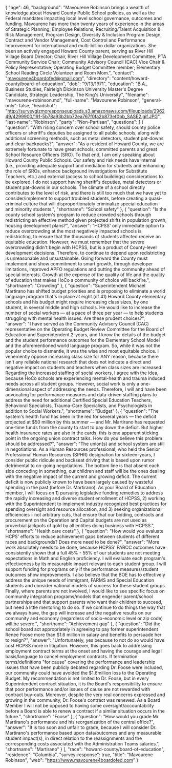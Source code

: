 {
  "age": 46,
  "background": "Mavourene Robinson brings a wealth of knowledge about Howard County Public School policies, as well as the Federal mandates impacting local level school governance, outcomes and funding. Mavourene has more than twenty years of experience in the areas of Strategic Planning, Employee Relations, Recruiting/Talent Acquisition & Risk Management, Program Design, Diversity & Inclusion Program Design, Contract and Vendor Management, Cost Control and Performance Improvement for international and multi-billion dollar organizations. She been an actively engaged Howard County parent, serving as River Hill Village Board Director; Chair, River Hill Village Development Committee; PTA Community Service Chair; Community Advisory Council (CAC) Vice Chair & Policy Representative; Operating Budget Committee member; Elementary School Reading Circle Volunteer and Room Mom.",
  "contact": "mavourene4boardofed@gmail.com",
  "directory": "content/howard-county/board-of-education",
  "dob": "9/13/1971",
  "education": "B.A., Business Studies, Fairleigh Dickinson University Master's Degree Candidate, Strategic Leadership, The King's University",
  "filename": "mavourene-robinson.md",
  "full-name": "Mavourene Robinson",
  "general-only": false,
  "headshot": "http://surveygizmoresponseuploads.s3.amazonaws.com/fileuploads/296249/4299900/191-5b78a93b2bb72ea767f0fa2b873ef0bb_SASE2.gif.JPG",
  "last-name": "Robinson",
  "party": "Non-Partisan",
  "questions": [
    {
      "question": "With rising concern over school safety, should county police officers or sheriff's deputies be assigned to all public schools, along with additional screening methods, such as metal detectors, student pat-downs and clear backpacks?",
      "answer": "As a resident of Howard County, we are extremely fortunate to have great schools, committed parents and great School Resource Officers (SRO). To that end, I am only speaking about Howard County Public Schools. Our safety and risk needs have internal (i.e., providing adequate support and mediation for students and enhancing the role of SROs, enhance background investigations for Substitute Teachers, etc.) and external (access to school buildings) considerations to be explored. I do not support having sheriff's deputies, metal detectors or student pat-downs in our schools. The climate of a school directly contributes to the level of risk, and there is still too much that we have yet to consider/implement to support troubled students, before creating a quasi-criminal culture that will disproportionately criminalize special education and minority students.",
      "shortname": "School safety"
    },
    {
      "question": "Is the county school system's program to reduce crowded schools through redistricting an effective method given projected shifts in population growth, housing development plans?",
      "answer": "HCPSS' only immediate option to reduce overcrowding at the most negatively impacted schools is redistricting, to ensure that the thousands of students affected receive an equitable education. However, we must remember that the severe overcrowding didn't begin with HCPSS, but is a product of County-level development decisions. Therefore, to continue to depend upon redistricting is unreasonable and unsustainable. Going forward the County must implement and show commitment to smart growth, through developer limitations, improved APFO regulations and putting the community ahead of special interests. Growth at the expense of the quality of life and the quality of education that makes HoCo a community of choice will backfire.",
      "shortname": "Crowding"
    },
    {
      "question": "Superintendent Michael Martirano has shifted budget priorities and is proposing to eliminate a world language program that's in place at eight (of 41) Howard County elementary schools and his budget might require increasing class sizes, by one student, in several middle and high schools. He would like to increase the number of social workers — at a pace of three per year — to help students struggling with mental health issues. Are these prudent choices?",
      "answer": "I have served as the Community Advisory Council (CAC) representative on the Operating Budget Review Committee for the Board of Education and Superintendent 2-years, and I know the details of the budget and the student performance outcomes for the Elementary School Model and the aforementioned world language program. So, while it was not the popular choice to dismantle, it was the wise and most equitable choice. I vehemently oppose increasing class size for ANY reason, because there isn't any reliable national research that does not indicate a direct and negative impact on students and teachers when class sizes are increased. Regarding the increased staffing of social workers, I agree with the idea, because HoCo schools are experiencing mental-health and trauma induced needs across all student groups. However, social work is only a one-dimensional aspect of addressing the needs. Therefore, I will and have been advocating for performance measures and data-driven staffing plans to address the need for additional Certified Special Education Teachers, Behavioral Specialists, Trauma-Care Specialists, and Psychologists in addition to Social Workers.",
      "shortname": "Budget"
    },
    {
      "question": "The system's health fund has been in the red for several years — the deficit projected at $50 million by this summer — and Mr. Martirano has requested one-time funds from the county to start to pay down the deficit. But higher health insurance rates are also in the cards; this is one apparent sticking point in the ongoing union contract talks. How do you believe this problem should be addressed?",
      "answer": "The union(s) and school system are still in negotiations. As a Human Resources professional, who held the Senior Professional Human Resources (SPHR) designation for sixteen-years, I consider public ridicule and backseat driving that is based upon rumor detrimental to on-going negotiations. The bottom line is that absent each side conceding in something, our children and staff will be the ones dealing with the negative impact of the current and growing deficit. The current deficit is now publicly known to have been largely caused by wasteful spending in the past (before Dr. Martirano). As your Board of Education member, I will focus on 1) pursuing legislative funding remedies to address the rapidly increasing and diverse student enrollment of HCPSS, 2) working with the Superintendent to implement industry recognized best practices for spending oversight and resource allocation, and 3) seeking organizational efficiencies - not arbitrary cuts, that ensure that our bidding, contracts and procurement on the Operation and Capital budgets are not used as proverbial jackpots of gold by all entities doing business with HCPSS.",
      "shortname": "Health care costs"
    },
    {
      "question": "How would you evaluate HCPS' efforts to reduce achievement gaps between students of different races and backgrounds? Does more need to be done?",
      "answer": "More work absolutely needs to be done, because HCPSS' PARCC outcomes have consistently shown that a full 45% - 55% of our students are not meeting expectations in Math and English proficiency. I will evaluate each program's effectiveness by its measurable impact relevant to each student group. I will support funding for programs only if the performance measures/student outcomes show improvements. I also believe that the BOE has to effectively address the unique needs of immigrant, FARMS and Special Education students and consider national models of success for these student groups. Finally, where parents are not involved, I would like to see specific focus on community integration programs/models that engender parent/school partnerships and that support parents who want their children to succeed, but need a little mentoring to do so. If we continue to do things the way that we always have, the gap will increase and the negative results on our community and economy (regardless of socio-economic level or zip code) will be severe.",
      "shortname": "Achievement gap"
    },
    {
      "question": "Did the school board act appropriately in agreeing to pay former superintendent Renee Foose more than $1.6 million in salary and benefits to persuade her to resign?",
      "answer": "Unfortunately, yes because to not do so would have cost HCPSS more in litigation. However, this goes back to addressing employment contract terms at the onset and having the courage and legal basis/language to cancel employment contracts. If termination terms/definitions \"for cause\" covering the performance and leadership issues that have been publicly debated regarding Dr. Foose were included, our community could have avoided the $1.6million loss to the Operating Budget. My recommendation is not limited to Dr. Foose, but in every Superintendent contract situation, it is the Board's responsibility to ensure that poor performance and/or issues of cause are not rewarded with contract buy-outs. Moreover, despite the very real concerns expressed and growing in the community, Dr. Foose's contract was renewed. As a Board Member I will not be opposed to having some oversight/accountability before a Board is able to renew a contract if a similar situation occurs in the future.",
      "shortname": "Foose"
    },
    {
      "question": "How would you grade Mr. Martirano's performance and his reorganization of the central office?",
      "answer": "It is too soon and unfair to grade, because I will consider Dr. Martirano's performance based upon data/outcomes and any measurable student impact(s), in direct relation to the reassignments and the corresponding costs associated with the Administration Teams salaries.",
      "shortname": "Martirano"
    }
  ],
  "race": "howard-county/board-of-education",
  "residence": "Columbia",
  "survey-response": true,
  "title": "Mavourene Robinson",
  "web": "https://www.mavourene4boardofed.com"
}
